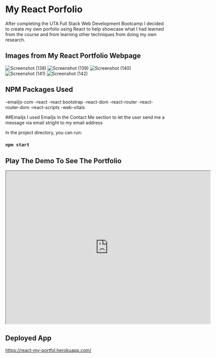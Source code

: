# My React Porfolio
After completing the UTA Full Stack Web Development Bootcamp I decided to create my own porfolio using React to help showcase what I had learned from the course and from learning other techniques from doing my own research.

## Images from My React Portfolio Webpage

![Screenshot (138)](https://user-images.githubusercontent.com/79673757/159130278-38718fb1-c949-4cc7-bdb1-b1e4a70460b3.png)
![Screenshot (139)](https://user-images.githubusercontent.com/79673757/159130284-86843289-fe30-4a0a-a0e7-abd0d0959c72.png)
![Screenshot (140)](https://user-images.githubusercontent.com/79673757/159130287-4ddcd754-67c8-4647-b084-c87a66b35ef2.png)
![Screenshot (141)](https://user-images.githubusercontent.com/79673757/159130290-ada8cabe-7ea1-4347-ad2a-b51e115d26f2.png)
![Screenshot (142)](https://user-images.githubusercontent.com/79673757/159130295-6cd14971-9066-4281-9a0f-2f5090b1b9c6.png)

## NPM Packages Used
-emailjs-com
-react
-react bootstrap
-react-dom
-react-router
-react-router-dom
-react-scripts
-web-vitals

##Emailjs
I used Emailjs in the Contact Me section to let the user send me a message via email stright to my email address

In the project directory, you can run:

### `npm start`

## Play The Demo To See The Portfolio
<iframe src="https://drive.google.com/file/d/1C4pP2fdx-u67xY6vXSNhjxjGtUf2guRf/preview" width="640" height="480"></iframe>


## Deployed App
https://react-my-portfol.herokuapp.com/


